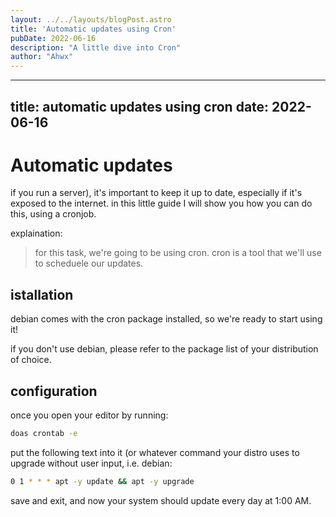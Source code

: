 ```yaml
---
layout: ../../layouts/blogPost.astro
title: 'Automatic updates using Cron'
pubDate: 2022-06-16
description: "A little dive into Cron"
author: "Ahwx"
---
```


---
title: automatic updates using cron
date: 2022-06-16
---

# Automatic updates

if you run a server), it's important to keep it up to date, especially if it's exposed to the internet. in this little guide I will show you how you can do this, using a cronjob.

explaination:
> for this task, we're going to be using cron. cron is a tool that we'll use to scheduele our updates.

## istallation

debian comes with the cron package installed, so we're ready to start using it!

if you don't use debian, please refer to the package list of your distribution of choice.

## configuration

once you open your editor by running:

```sh
doas crontab -e
```

put the following text into it (or whatever command your distro uses to upgrade without user input, i.e. debian:

```sh
0 1 * * * apt -y update && apt -y upgrade
```

save and exit, and now your system should update every day at 1:00 AM.
